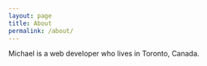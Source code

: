 ```yaml
---
layout: page
title: About
permalink: /about/
---
```


Michael is a web developer who lives in Toronto, Canada.
